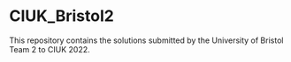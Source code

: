 # CIUK_Bristol2
This repository contains the solutions submitted by the University of Bristol Team 2 to CIUK 2022.
